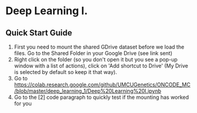 # Deep Learning I.

## Quick Start Guide

1. First you need to mount the shared GDrive dataset before we load the files. Go to the Shared Folder in your Google Drive (see link sent)
3. Right click on the folder (so you don't open it but you see a pop-up window with a list of actions), click on 'Add shortcut to Drive' (My Drive is selected by default so keep it that way).
4. Go to https://colab.research.google.com/github/UMCUGenetics/ONCODE_MC/blob/master/deep_learning_1/Deep%20Learning%20I.ipynb
5. Go to the [2] code paragraph to quickly test if the mounting has worked for you
